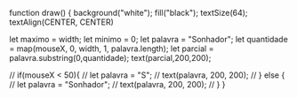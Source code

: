 function draw() {
  background("white");
  fill("black");
  textSize(64);
  textAlign(CENTER, CENTER)
  
  let maximo = width;
  let minimo = 0;
  let palavra = "Sonhador";
  let quantidade = map(mouseX, 0, width, 1, palavra.length);
  let parcial = palavra.substring(0,quantidade);
  text(parcial,200,200);
  
//  if(mouseX < 50){
//    let palavra = "S";
//    text(palavra, 200, 200);
//  } else {
//    let palavra = "Sonhador";
//    text(palavra, 200, 200);
//  }
}
